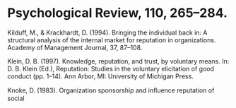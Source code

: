 # Psychological Review, 110, 265–284.

Kilduff, M., & Krackhardt, D. (1994). Bringing the individual back in: A structural analysis of the internal market for reputation in organizations. Academy of Management Journal, 37, 87–108.

Klein, D. B. (1997). Knowledge, reputation, and trust, by voluntary means. In: D. B. Klein (Ed.), Reputation: Studies in the voluntary elicitation of good conduct (pp. 1–14). Ann Arbor, MI: University of Michigan Press.

Knoke, D. (1983). Organization sponsorship and inﬂuence reputation of social